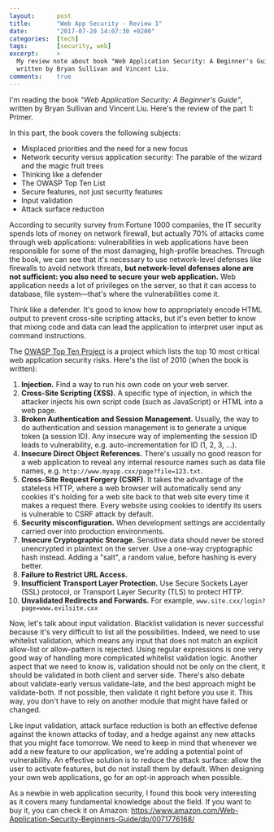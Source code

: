 ```yaml
---
layout:      post
title:       "Web App Security - Review 1"
date:        "2017-07-20 14:07:30 +0200"
categories:  [tech]
tags:        [security, web]
excerpt:     >
  My review note about book "Web Application Security: A Beginner's Guide",
  written by Bryan Sullivan and Vincent Liu.
comments:    true
---
```


I'm reading the book _"Web Application Security: A Beginner's Guide"_, written
by Bryan Sullivan and Vincent Liu. Here's the review of the part 1: Primer.

In this part, the book covers the following subjects:

- Misplaced priorities and the need for a new focus
- Network security versus application security: The parable of the wizard and
  the magic fruit trees
- Thinking like a defender
- The OWASP Top Ten List
- Secure features, not just security features
- Input validation
- Attack surface reduction

According to security survey from Fortune 1000 companies, the IT security spends
lots of money on network firewall, but actually 70% of attacks come through web
applications: vulnerabilities in web applications have been responsible for some
of the most damaging, high-profile breaches. Through the book, we can see that
it's necessary to use network-level defenses like firewalls to avoid network
threats, **but network-level defenses alone are not sufficient: you also need
to secure your web application.** Web application needs a lot of privileges on
the server, so that it can access to database, file system—that's where the
vulnerabilities come it.

Think like a defender. It's good to know how to appropriately encode HTML output
to prevent cross-site scripting attacks, but it's even better to know that
mixing code and data can lead the application to interpret user input as command
instructions.

The [OWASP Top Ten Project][top10] is a project which lists the top 10 most
critical web application security risks. Here's the list of 2010 (when the book
is written):

1. **Injection.** Find a way to run his own code on your web server.
2. **Cross-Site Scripting (XSS).** A specific type of injection, in which the
   attacker injects his own script code (such as JavaScript) or HTML into a web
   page.
3. **Broken Authentication and Session Management.** Usually, the way to do
   authentication and session management is to generate a unique token (a
   session ID). Any insecure way of implementing the session ID leads to
   vulnerability, e.g. auto-incrementation for ID (1, 2, 3, ...).
4. **Insecure Direct Object References.** There's usually no good reason for a
   web application to reveal any internal resource names such as data file
   names, e.g. `http://www.myapp.cxx/page?file=123.txt`.
5. **Cross-Site Request Forgery (CSRF)**. It takes the advantage of the
   stateless HTTP, where a web browser will automatically send any cookies it's
   holding for a web site back to that web site every time it makes a request
   there. Every website using cookies to identify its users is vulnerable to
   CSRF attack by default.
6. **Security misconfiguration.** When development settings are accidentally
   carried over into production environments.
7. **Insecure Cryptographic Storage.** Sensitive data should never be stored
   unencrypted in plaintext on the server. Use a one-way cryptographic hash
   instead. Adding a "salt", a random value, before hashing is every better.
8. **Failure to Restrict URL Access.**
9. **Insufficient Transport Layer Protection.** Use Secure Sockets Layer (SSL)
   protocol, or Transport Layer Security (TLS) to protect HTTP.
10. **Unvalidated Redirects and Forwards.** For example,
   `www.site.cxx/login?page=www.evilsite.cxx`

Now, let's talk about input validation. Blacklist validation is never successful
because it's very difficult to list all the possibilities. Indeed, we need to
use whitelist validation, which means any input that does not match an
explicit allow-list or allow-pattern is rejected. Using regular expressions is
one very good way of handling more complicated whitelist validation logic.
Another aspect that we need to know is, validation should not be only on the
client, it should be validated in both client and server side. There's also
debate about validate-early versus validate-late, and the best approach might be
validate-both. If not possible, then validate it right before you use it. This
way, you don't have to rely on another module that might have failed or changed.

Like input validation, attack surface reduction is both an effective defense
against the known attacks of today, and a hedge against any new attacks that you
might face tomorrow. We need to keep in mind that whenever we add a new feature
to our application, we're adding a potential point of vulnerability. An
effective solution is to reduce the attack surface: allow the user to activate
features, but do not install them by default. When designing your own web
applications, go for an opt-in approach when possible.

As a newbie in web application security, I found this book very interesting as
it covers many fundamental knowledge about the field. If you want to buy it,
you can check it on Amazon:
<https://www.amazon.com/Web-Application-Security-Beginners-Guide/dp/0071776168/>

[top10]: https://www.owasp.org/index.php/Category:OWASP_Top_Ten_Project

